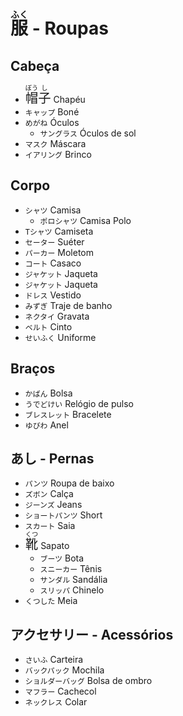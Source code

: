 # <ruby>服<rt>ふく</rt></ruby> - Roupas

## Cabeça

-   <font size="5"><code><ruby>帽<rt>ぼう</rt>子<rt>し</rt></ruby></code></font> Chapéu
-   `キャップ` Boné
-   `めがね` Óculos
    -   `サングラス` Óculos de sol
-   `マスク` Máscara
-   `イアリング` Brinco

## Corpo

-   `シャツ` Camisa
    -   `ポロシャツ` Camisa Polo
-   `Tシャツ` Camiseta
-   `セーター` Suéter
-   `パーカー` Moletom
-   `コート` Casaco
-   `ジャケット` Jaqueta
-   `ジャケット` Jaqueta
-   `ドレス` Vestido
-   `みずぎ` Traje de banho
-   `ネクタイ` Gravata
-   `ベルト` Cinto
-   `せいふく` Uniforme

## Braços

-   `かばん` Bolsa
-   `うでどけい` Relógio de pulso
-   `ブレスレット` Bracelete
-   `ゆびわ` Anel

## あし - Pernas

-   `パンツ` Roupa de baixo
-   `ズボン` Calça
-   `ジーンズ` Jeans
-   `ショートパンツ` Short
-   `スカート` Saia
-   <font size="5"><code><ruby>靴<rt>くつ</rt></ruby></code></font> Sapato
    -   `ブーツ` Bota
    -   `スニーカー` Tênis
    -   `サンダル` Sandália
    -   `スリッパ` Chinelo
-   `くつした` Meia

## アクセサリー - Acessórios

-   `さいふ` Carteira
-   `バックパック` Mochila
-   `ショルダーバッグ` Bolsa de ombro
-   `マフラー` Cachecol
-   `ネックレス` Colar
